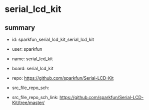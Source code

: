 # serial_lcd_kit
 
## summary 
* id: sparkfun_serial_lcd_kit_serial_lcd_kit
* user: sparkfun
* name: serial_lcd_kit
* board: serial_lcd_kit
* repo: https://github.com/sparkfun/Serial-LCD-Kit



* src_file_repo_sch: 
* src_file_repo_sch_link: https://github.com/sparkfun/Serial-LCD-Kit/tree/master/






